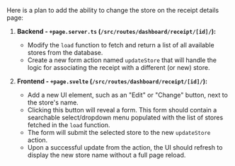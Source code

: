 Here is a plan to add the ability to change the store on the receipt details page:

1.  **Backend - `+page.server.ts` (`/src/routes/dashboard/receipt/[id]/`):**
    *   Modify the `load` function to fetch and return a list of all available stores from the database.
    *   Create a new form action named `updateStore` that will handle the logic for associating the receipt with a different (or new) store.

2.  **Frontend - `+page.svelte` (`/src/routes/dashboard/receipt/[id]/`):**
    *   Add a new UI element, such as an "Edit" or "Change" button, next to the store's name.
    *   Clicking this button will reveal a form. This form should contain a searchable select/dropdown menu populated with the list of stores fetched in the `load` function.
    *   The form will submit the selected store to the new `updateStore` action.
    *   Upon a successful update from the action, the UI should refresh to display the new store name without a full page reload.